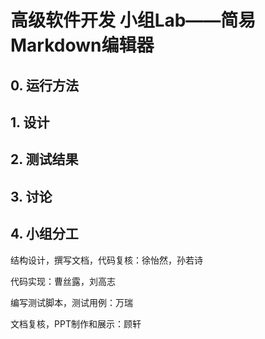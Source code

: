 # 高级软件开发 小组Lab——简易Markdown编辑器

## 0. 运行方法



## 1. 设计



## 2. 测试结果



## 3. 讨论



## 4. 小组分工

结构设计，撰写文档，代码复核：徐怡然，孙若诗

代码实现：曹丝露，刘高志

编写测试脚本，测试用例：万瑞

文档复核，PPT制作和展示：顾轩



